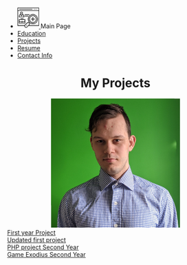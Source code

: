 <head>
		<title>  Danyyil Bun Portfolio</title>
    <link rel="stylesheet" type="text/css" href="OldVersion/bootstrap-4.0.0/css/bootstrap.min.css"/>	
</head>
<body>
	<ul class = "nav nav-tabs justify-content-end" role="tablist">
	<li class="nav-item"><a class="navbar-brand" href="index.md">
	<img src="images/portfolio.png" height="50px" width="50px" class = "omg" style="display: inline-block;">
		<span style="display: inline-block;">Main Page</span>
		</a></li>
		 <li class="nav-item">	  
		<a class=" nav-link " href = "education.md">Education</a>
		</li>  
		  <li class="nav-item active">  
		<a class="active nav-link" href = "projects.md">Projects</a>
		</li>
		  <li class="nav-item">
		<a class=" nav-link" href = "resume.md">Resume</a>
		</li>
    	<li class="nav-item">
		<a class="  nav-link" href = "contactInfo.md">Contact Info</a>
		</li>
		</ul>
		</nav>
		<main>

<center><h1>My Projects</h1>
<img src="IMG_20200517_184122.jpg" height="300" width="300"></center>
<a class="btn btn-primary" href="OldVersion/Practice">First year Project</a><br> 
<a class="btn btn-primary" href="UpdateVersion/Practice"> Updated first project</a>
<br><a class="btn btn-primary" href="shopingcart.md">PHP project Second Year</a>
<br><a class="btn btn-primary" href="game.md">Game Exodius Second Year</a>
</main>
</body>
